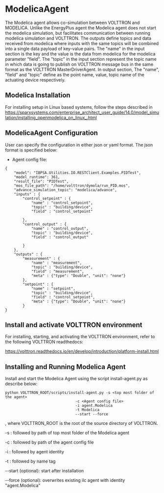# ModelicaAgent
The Modelica agent allows co-simulation between VOLTTRON and MODELICA. Unlike the EnergyPlus agent 
the Modelica agent does not start the modelica simulation, but facilitates communication between running modelica
simulation and VOLTTRON. The outputs define topics and data received from modelica where inputs with the same topics will be
combined into a single data payload of key-value pairs. The "name" in the input section 
is the key and the value is the data from modelica for the modelica parameter "field". The "topic" in the input section
represent the topic name in which data is going to publish on VOLTTRON message bus in the same format as the VOLTTRON MasterDriverAgent.
In output section, The "name", "field" and "topic" define as the point name, value, topic name of the actuating device
respectively.   

## Modelica Installation
For installing setup in Linux based systems, follow the steps described in
https://sparxsystems.com/enterprise_architect_user_guide/14.0/model_simulation/installing_openmodelica_on_linux_.html

## ModelicaAgent Configuration

User can specify the configuration in either json or yaml format. The json format is specified below: 

* Agent config file:

```` 
{
    "model": "IBPSA.Utilities.IO.RESTClient.Examples.PIDTest",
    "model_runtime": 361,
    "result_file": "PIDTest",
    "mos_file_path": "/home/volttron/dymola/run_PID.mos",
    "advance_simulation_topic": "modelica/advance",
    "inputs" : {
        "control_setpoint" : {
            "name" : "control_setpoint",
            "topic" : "building/device",
            "field" : "control_setpoint"

        },
        "control_output" : {
            "name" : "control_output",
            "topic" : "building/device",
            "field" : "control_output"

        }
    },
    "outputs" : {
        "measurement" : {
            "name" : "measurement",
            "topic" : "building/device",
            "field" : "measurement",
            "meta" : {"type": "Double", "unit": "none"}
        },
        "setpoint" : {
            "name" : "setpoint",
            "topic" : "building/device",
            "field" : "control_setpoint",
            "meta" : {"type": "Double", "unit": "none"}
        }
}          
````

## Install and activate VOLTTRON environment
For installing, starting, and activating the VOLTTRON environment,
refer to the following VOLTTRON readthedocs:
 
https://volttron.readthedocs.io/en/develop/introduction/platform-install.html

## Installing and Running Modelica Agent
Install and start the Modelica Agent using the script install-agent.py as describe below:

```
python VOLTTRON_ROOT/scripts/install-agent.py -s <top most folder of the agent> 
                                -c <Agent config file>
                                -i agent.Modelica
                                -t Modelica
                                --start --force
```

, where VOLTTRON_ROOT is the root of the source directory of VOLTTRON.

-s : followed by path of top most folder of the Modelica agent

-c : followed by path of the agent config file

-i : followed by agent identity

-t : followed by name tag
 
--start (optional): start after installation

--force (optional): overwrites existing ilc agent with identity "agent.Modelica"  

